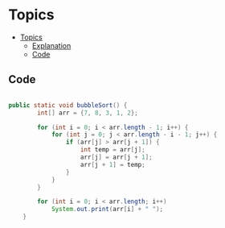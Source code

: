# Topics
- [Topics](#Topics)
  - [Explanation]()
  - [Code](#Code)

## Code
```Java

public static void bubbleSort() {
        int[] arr = {7, 8, 3, 1, 2};

        for (int i = 0; i < arr.length - 1; i++) {
            for (int j = 0; j < arr.length - i - 1; j++) {
                if (arr[j] > arr[j + 1]) {
                    int temp = arr[j];
                    arr[j] = arr[j + 1];
                    arr[j + 1] = temp;
                }
            }
        }

        for (int i = 0; i < arr.length; i++)
            System.out.print(arr[i] + " ");
    }

```
